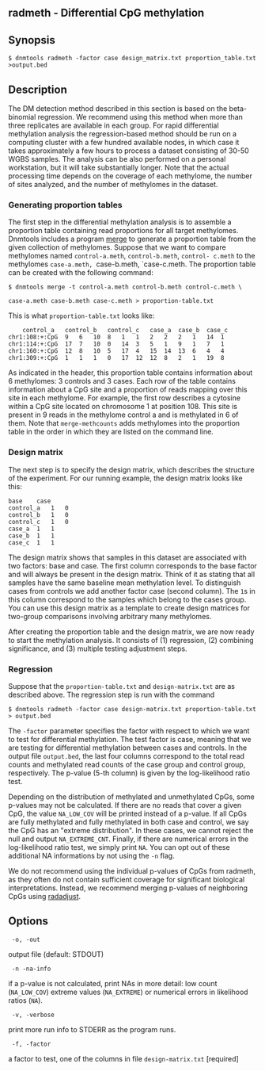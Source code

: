 ## radmeth - Differential CpG methylation

## Synopsis
```
$ dnmtools radmeth -factor case design_matrix.txt proportion_table.txt >output.bed
```

## Description

The DM detection method described in this section is based on the
beta-binomial regression. We recommend using this method when more
than three replicates are available in each group. For rapid
differential methylation analysis the regression-based method should
be run on a computing cluster with a few hundred available nodes, in
which case it takes approximately a few hours to process a dataset
consisting of 30-50 WGBS samples. The analysis can be also performed
on a personal workstation, but it will take substantially longer. Note
that the actual processing time depends on the coverage of each
methylome, the number of sites analyzed, and the number of methylomes
in the dataset.

### Generating proportion tables

The first step in the differential methylation analysis is to assemble
a proportion table containing read proportions for all target
methylomes. Dnmtools includes a program
[merge](../../utils/merge) to generate a proportion
table from the given collection of methylomes. Suppose that we want to
compare methylomes named `control-a.meth`, `control-b.meth`, `control-
c.meth` to the methylomes `case-a.meth, `case-b.meth, `case-c.meth.
The proportion table can be created with the following command:

```
$ dnmtools merge -t control-a.meth control-b.meth control-c.meth \

case-a.meth case-b.meth case-c.meth > proportion-table.txt
```

This is what `proportion-table.txt` looks like:

```
	control_a	control_b	control_c	case_a	case_b	case_c
chr1:108:+:CpG	9	6	10	8	1	1	2	2	2	1	14	1
chr1:114:+:CpG	17	7	10	0	14	3	5	1	9	1	7	1
chr1:160:+:CpG	12	8	10	5	17	4	15	14	13	6	4	4
chr1:309:+:CpG	1	1	1	0	17	12	12	8	2	1	19	8
```

As indicated in the header, this proportion table contains information
about 6 methylomes: 3 controls and 3 cases.  Each row of the table
contains information about a CpG site and a proportion of reads
mapping over this site in each methylome. For example, the first row
describes a cytosine within a CpG site located on chromosome 1 at
position 108. This site is present in 9 reads in the methylome control
a and is methylated in 6 of them. Note that `merge-methcounts` adds
methylomes into the proportion table in the order in which they are
listed on the command line.

### Design matrix

The next step is to specify the design matrix, which describes the
structure of the experiment. For our running example, the design
matrix looks like this:

```
base	case
control_a	1	0
control_b	1	0
control_c	1	0
case_a	1	1
case_b	1	1
case_c	1	1
```

The design matrix shows that samples in this dataset are associated
with two factors: base and case. The first column corresponds to the
base factor and will always be present in the design matrix. Think of
it as stating that all samples have the same baseline mean methylation
level. To distinguish cases from controls we add another factor case
(second column). The `1`s in this column correspond to the samples
which belong to the cases group. You can use this design matrix as a
template to create design matrices for two-group comparisons involving
arbitrary many methylomes.

After creating the proportion table and the design matrix, we are now
ready to start the methylation analysis.  It consists of (1)
regression, (2) combining significance, and (3) multiple testing
adjustment steps.

### Regression

Suppose that the `proportion-table.txt` and `design-matrix.txt` are as
described above. The regression step is run with the command

```
$ dnmtools radmeth -factor case design-matrix.txt proportion-table.txt > output.bed
```

The `-factor` parameter specifies the factor with respect to which we
want to test for differential methylation. The test factor is case,
meaning that we are testing for differential methylation between cases
and controls. In the output file `output.bed`, the last four columns
correspond to the total read counts and methylated read counts of the
case group and control group, respectively. The p-value (5-th column)
is given by the log-likelihood ratio test.

Depending on the distribution of methylated and unmethylated CpGs,
some p-values may not be calculated. If there are no reads that cover
a given CpG, the value `NA_LOW_COV` will be printed instead of a
p-value. If all CpGs are fully methylated and fully methylated in both
case and control, we say the CpG has an "extreme distribution". In
these cases, we cannot reject the null and output `NA_EXTREME_CNT`.
Finally, if there are numerical errors in the log-likelihood ratio
test, we simply print `NA`. You can opt out of these additional NA
informations by not using the `-n` flag.

We do not recommend using the individual p-values of CpGs from
radmeth, as they often do not contain sufficient coverage for
significant biological interpretations. Instead, we recommend merging
p-values of neighboring CpGs using [radadjust](../../dmr/radadjust).

## Options

```
 -o, -out
```
output file (default: STDOUT)

```
 -n -na-info
```
if a p-value is not calculated, print NAs in more
detail: low count (`NA_LOW_COV`) extreme values (`NA_EXTREME`)
or numerical errors in likelihood ratios (`NA`).

```
 -v, -verbose
```
print more run info to STDERR as the program runs.

```
 -f, -factor
```
a factor to test, one of the columns in file `design-matrix.txt` [required]


